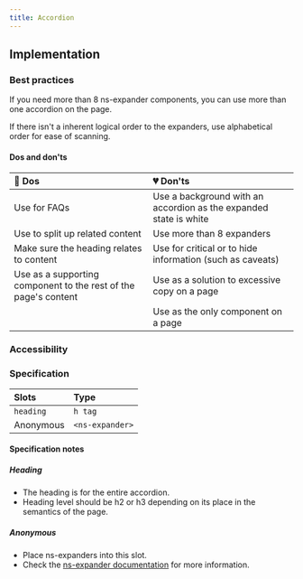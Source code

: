 ```yaml
---
title: Accordion
---
```

## Implementation

### Best practices
If you need more than 8 ns-expander components, you can use more than one accordion on the page.

If there isn't a inherent logical order to the expanders, use alphabetical order for ease of scanning.

#### Dos and don'ts

| 💚 Dos | 💔 Don'ts |
| :---  | :---  |
| Use for FAQs | Use a background with an accordion as the expanded state is white |
| Use to split up related content | Use more than 8 expanders |
| Make sure the heading relates to content | Use for critical or to hide information (such as caveats) |
| Use as a supporting component to the rest of the page's content | Use as a solution to excessive copy on a page |
|  | Use as the only component on a page |

### Accessibility

### Specification

| Slots | Type |
| :--- | :--- |
| `heading` | `h tag` |
| Anonymous | `<ns-expander>` |

#### Specification notes

##### Heading

* The heading is for the entire accordion.
* Heading level should be h2 or h3 depending on its place in the semantics of the page.

##### Anonymous

* Place ns-expanders into this slot.
* Check the [ns-expander documentation](components/ns-expander.md) for more information.